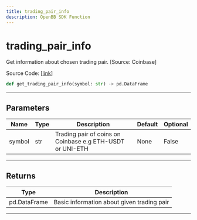 ```yaml
---
title: trading_pair_info
description: OpenBB SDK Function
---
```


# trading_pair_info

Get information about chosen trading pair. [Source: Coinbase]

Source Code: [[link](https://github.com/OpenBB-finance/OpenBBTerminal/tree/main/openbb_terminal/cryptocurrency/due_diligence/coinbase_model.py#L48)]
```python
def get_trading_pair_info(symbol: str) -> pd.DataFrame
```
---
## Parameters
| Name | Type | Description | Default | Optional |
| ---- | ---- | ----------- | ------- | -------- |
| symbol | str | Trading pair of coins on Coinbase e.g ETH-USDT or UNI-ETH | None | False |

---
## Returns
| Type | Description |
| ---- | ----------- |
| pd.DataFrame | Basic information about given trading pair |
---
